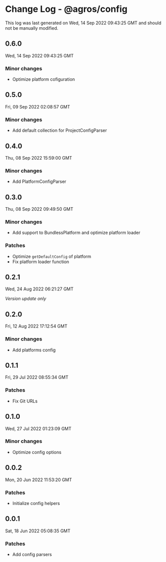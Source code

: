 # Change Log - @agros/config

This log was last generated on Wed, 14 Sep 2022 09:43:25 GMT and should not be manually modified.

## 0.6.0
Wed, 14 Sep 2022 09:43:25 GMT

### Minor changes

- Optimize platform cofiguration

## 0.5.0
Fri, 09 Sep 2022 02:08:57 GMT

### Minor changes

- Add default collection for ProjectConfigParser

## 0.4.0
Thu, 08 Sep 2022 15:59:00 GMT

### Minor changes

- Add PlatformConfigParser

## 0.3.0
Thu, 08 Sep 2022 09:49:50 GMT

### Minor changes

- Add support to BundlessPlatform and optimize platform loader

### Patches

- Optimize `getDefaultConfig` of platform
- Fix platform loader function

## 0.2.1
Wed, 24 Aug 2022 06:21:27 GMT

_Version update only_

## 0.2.0
Fri, 12 Aug 2022 17:12:54 GMT

### Minor changes

- Add platforms config

## 0.1.1
Fri, 29 Jul 2022 08:55:34 GMT

### Patches

- Fix Git URLs

## 0.1.0
Wed, 27 Jul 2022 01:23:09 GMT

### Minor changes

- Optimize config options

## 0.0.2
Mon, 20 Jun 2022 11:53:20 GMT

### Patches

- Initialize config helpers

## 0.0.1
Sat, 18 Jun 2022 05:08:35 GMT

### Patches

- Add config parsers


